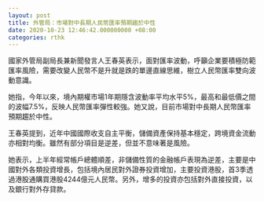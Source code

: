 ```yaml
---
layout: post
title: 外管局：市場對中長期人民幣匯率預期趨於中性
date: 2020-10-23 12:46:42.000000000 +08:00
categories: rthk
---
```


國家外管局副局長兼新聞發言人王春英表示，面對匯率波動，呼籲企業要積極防範匯率風險，需要改變人民幣不是升就是跌的單邊直線思維，樹立人民幣匯率雙向波動意識。

她指，今年以來，境內期權市場1年期隱含波動率平均水平5%，最高和最低價之間的波幅7.5%，反映人民幣匯率彈性較強。她又說，目前市場對中長期人民幣匯率預期趨於中性。

王春英提到，近年中國國際收支自主平衡，儲備資產保持基本穩定，跨境資金流動亦相對均衡。雖然有部分項目是逆差，但並不意味著是風險。

她表示，上半年經常帳戶總體順差，非儲備性質的金融帳戶表現為逆差，主要是中國對外各類投資增長，包括境內居民對外證券投資增加，主要投資港股，首3季透過港股通購買港股4244億元人民幣。另外，增多的投資亦包括對外直接投資，以及銀行對外存貸款。
